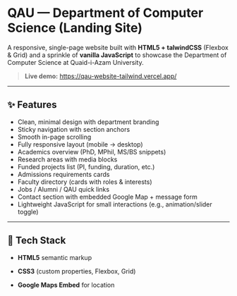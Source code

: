 # QAU — Department of Computer Science (Landing Site)

A responsive, single-page website built with **HTML5 + talwindCSS** (Flexbox & Grid) and a sprinkle of **vanilla JavaScript** to showcase the Department of Computer Science at Quaid-i-Azam University.

> **Live demo:** https://qau-website-tailwind.vercel.app/

---

## ✨ Features

- Clean, minimal design with department branding
- Sticky navigation with section anchors
- Smooth in-page scrolling
- Fully responsive layout (mobile → desktop)
- Academics overview (PhD, MPhil, MS/BS snippets)
- Research areas with media blocks
- Funded projects list (PI, funding, duration, etc.)
- Admissions requirements cards
- Faculty directory (cards with roles & interests)
- Jobs / Alumni / QAU quick links
- Contact section with embedded Google Map + message form
- Lightweight JavaScript for small interactions (e.g., animation/slider toggle)

---

## 🧱 Tech Stack

- **HTML5** semantic markup
- **CSS3** (custom properties, Flexbox, Grid)

- **Google Maps Embed** for location


